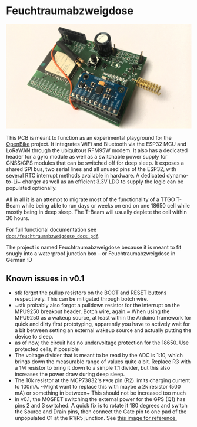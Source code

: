 # Feuchtraumabzweigdose

![Image of mostly assembled v0.1](docs/v01.jpg)

This PCB is meant to function as an experimental playground for the [OpenBike](https://ulm.dev/projects/openbike/) project. It integrates WiFi and Bluetooth via the ESP32 MCU and LoRaWAN through the ubiquitous RFM95W modem. It also has a dedicated header for a gyro module as well as a switchable power supply for GNSS/GPS modules that can be switched off for deep sleep. It exposes a shared SPI bus, two serial lines and all unused pins of the ESP32, with several RTC interrupt methods available in hardware. A dedicated dynamo-to-Li+ charger as well as an efficient 3.3V LDO to supply the logic can be populated optionally. 

All in all it is an attempt to migrate most of the functionality of a TTGO T-Beam while being able to run days or weeks on end on one 18650 cell while mostly being in deep sleep. The T-Beam will usually deplete the cell within 30 hours.

For full functional documentation see [`docs/feuchtraumabzweigdose_docs.pdf`](docs/feuchtraumabzweigdose_docs.pdf).

The project is named Feuchtraumabzweigdose because it is meant to fit snugly into a waterproof junction box – or Feuchtraumabzweigdose in German :D

## Known issues in v0.1

* stk forgot the pullup resistors on the BOOT and RESET buttons respectively. This can be mitigated through botch wire.
* ~stk probably also forgot a pulldown resistor for the interrupt on the MPU9250 breakout header. Botch wire, again.~ When using the MPU9250 as a wakeup source, at least within the Arduino framework for quick and dirty first prototyping, apparently you have to actively wait for a bit between setting an external wakeup source and actually putting the device to sleep.
* as of now, the circuit has no undervoltage protection for the 18650. Use protected cells, if possible
* The voltage divider that is meant to be read by the ADC is 1:10, which brings down the measurable range of values quite a bit. Replace R3 with a 1M resistor to bring it down to a simple 1:1 divider, but this also increases the power draw during deep sleep.
* The 10k resistor at the MCP73832's `PROG` pin (R2) limits charging current to 100mA. ~Might want to replace this with maybe a 2k resistor (500 mA) or something in between~ This should not be increased too much
* in v0.1, the MOSFET switching the external power for the GPS (Q1) has pins 2 and 3 switched. A quick fix is to rotate it 180 degrees and switch the Source and Drain pins, then connect the Gate pin to one pad of the unpopulated C1 at the R1/R5 junction. See [this image for reference.](docs/botch-q1.jpg)
